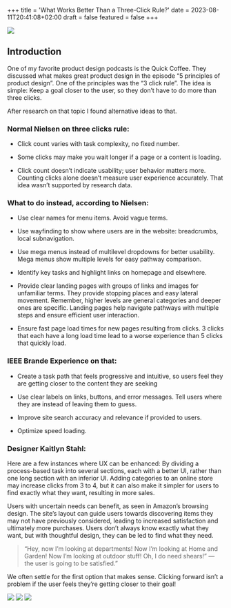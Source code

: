 +++
title = 'What Works Better Than a Three-Click Rule?'
date = 2023-08-11T20:41:08+02:00
draft = false
featured = false
+++

![](images/0.webp)

## Introduction

One of my favorite product design podcasts is the Quick Coffee. They discussed what makes great product design in the episode “5 principles of product design”. One of the principles was the “3 click rule”. The idea is simple: Keep a goal closer to the user, so they don’t have to do more than three clicks.

After research on that topic I found alternative ideas to that.

### Normal Nielsen on three clicks rule:

* Click count varies with task complexity, no fixed number.

* Some clicks may make you wait longer if a page or a content is loading.

* Click count doesn’t indicate usability; user behavior matters more. Counting clicks alone doesn’t measure user experience accurately. That idea wasn’t supported by research data.

### What to do instead, according to Nielsen:

* Use clear names for menu items. Avoid vague terms.

* Use wayfinding to show where users are in the website: breadcrumbs, local subnavigation.

* Use mega menus instead of multilevel dropdowns for better usability. Mega menus show multiple levels for easy pathway comparison.

* Identify key tasks and highlight links on homepage and elsewhere.

* Provide clear landing pages with groups of links and images for unfamiliar terms. They provide stopping places and easy lateral movement. Remember, higher levels are general categories and deeper ones are specific. Landing pages help navigate pathways with multiple steps and ensure efficient user interaction.

* Ensure fast page load times for new pages resulting from clicks. 3 clicks that each have a long load time lead to a worse experience than 5 clicks that quickly load.

### IEEE Brande Experience on that:

* Create a task path that feels progressive and intuitive, so users feel they are getting closer to the content they are seeking

* Use clear labels on links, buttons, and error messages. Tell users where they are instead of leaving them to guess.

* Improve site search accuracy and relevance if provided to users.

* Optimize speed loading.

### Designer Kaitlyn Stahl:

Here are a few instances where UX can be enhanced: By dividing a process-based task into several sections, each with a better UI, rather than one long section with an inferior UI. Adding categories to an online store may increase clicks from 3 to 4, but it can also make it simpler for users to find exactly what they want, resulting in more sales.

Users with uncertain needs can benefit, as seen in Amazon’s browsing design. The site’s layout can guide users towards discovering items they may not have previously considered, leading to increased satisfaction and ultimately more purchases. Users don’t always know exactly what they want, but with thoughtful design, they can be led to find what they need.

> “Hey, now I’m looking at departments! Now I’m looking at Home and Garden! Now I’m looking at outdoor stuff! Oh, I do need shears!” — the user is going to be satisfied.”

We often settle for the first option that makes sense. Clicking forward isn’t a problem if the user feels they’re getting closer to their goal!

![](images/1.webp)
![](images/2.webp)
![](images/3.webp)